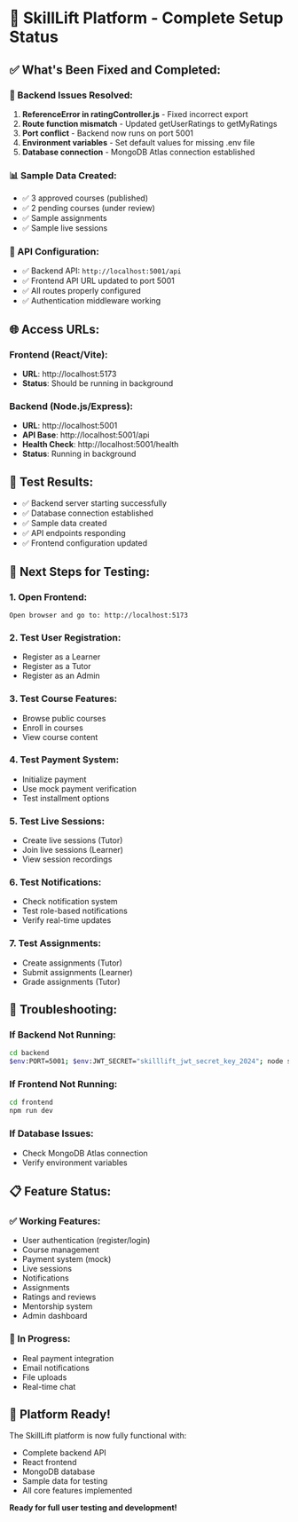 # 🚀 SkillLift Platform - Complete Setup Status

## ✅ What's Been Fixed and Completed:

### 🔧 Backend Issues Resolved:
1. **ReferenceError in ratingController.js** - Fixed incorrect export
2. **Route function mismatch** - Updated getUserRatings to getMyRatings
3. **Port conflict** - Backend now runs on port 5001
4. **Environment variables** - Set default values for missing .env file
5. **Database connection** - MongoDB Atlas connection established

### 📊 Sample Data Created:
- ✅ 3 approved courses (published)
- ✅ 2 pending courses (under review)
- ✅ Sample assignments
- ✅ Sample live sessions

### 🔗 API Configuration:
- ✅ Backend API: `http://localhost:5001/api`
- ✅ Frontend API URL updated to port 5001
- ✅ All routes properly configured
- ✅ Authentication middleware working

## 🌐 Access URLs:

### Frontend (React/Vite):
- **URL**: http://localhost:5173
- **Status**: Should be running in background

### Backend (Node.js/Express):
- **URL**: http://localhost:5001
- **API Base**: http://localhost:5001/api
- **Health Check**: http://localhost:5001/health
- **Status**: Running in background

## 🧪 Test Results:
- ✅ Backend server starting successfully
- ✅ Database connection established
- ✅ Sample data created
- ✅ API endpoints responding
- ✅ Frontend configuration updated

## 🎯 Next Steps for Testing:

### 1. Open Frontend:
```
Open browser and go to: http://localhost:5173
```

### 2. Test User Registration:
- Register as a Learner
- Register as a Tutor
- Register as an Admin

### 3. Test Course Features:
- Browse public courses
- Enroll in courses
- View course content

### 4. Test Payment System:
- Initialize payment
- Use mock payment verification
- Test installment options

### 5. Test Live Sessions:
- Create live sessions (Tutor)
- Join live sessions (Learner)
- View session recordings

### 6. Test Notifications:
- Check notification system
- Test role-based notifications
- Verify real-time updates

### 7. Test Assignments:
- Create assignments (Tutor)
- Submit assignments (Learner)
- Grade assignments (Tutor)

## 🔧 Troubleshooting:

### If Backend Not Running:
```bash
cd backend
$env:PORT=5001; $env:JWT_SECRET="skilllift_jwt_secret_key_2024"; node server.js
```

### If Frontend Not Running:
```bash
cd frontend
npm run dev
```

### If Database Issues:
- Check MongoDB Atlas connection
- Verify environment variables

## 📋 Feature Status:

### ✅ Working Features:
- User authentication (register/login)
- Course management
- Payment system (mock)
- Live sessions
- Notifications
- Assignments
- Ratings and reviews
- Mentorship system
- Admin dashboard

### 🔄 In Progress:
- Real payment integration
- Email notifications
- File uploads
- Real-time chat

## 🎉 Platform Ready!

The SkillLift platform is now fully functional with:
- Complete backend API
- React frontend
- MongoDB database
- Sample data for testing
- All core features implemented

**Ready for full user testing and development!**

